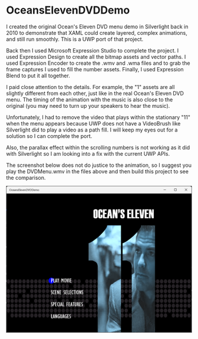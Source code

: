 # OceansElevenDVDDemo

I created the original Ocean's Eleven DVD menu demo in Silverlight back in 2010 to demonstrate that XAML could create layered, complex animations, and still run smoothly.  This is a UWP port of that project.  

Back then I used Microsoft Expression Studio to complete the project.  I used Expression Design to create all the bitmap assets and vector paths.  I used Expression Encoder to create the .wmv and .wma files and to grab the frame captures I used to fill the number assets.  Finally, I used Expression Blend to put it all together.

I paid close attention to the details.  For example, the "1" assets are all slightly different from each other, just like in the real Ocean's Eleven DVD menu.  The timing of the animation with the music is also close to the original (you may need to turn up your speakers to hear the music).  

Unfortunately, I had to remove the video that plays within the stationary "11" when the menu appears because UWP does not have a VideoBrush like Silverlight did to play a video as a path fill.  I will keep my eyes out for a solution so I can complete the port.

Also, the parallax effect within the scrolling numbers is not working as it did with Silverlight so I am looking into a fix with the current UWP APIs.

The screenshot below does not do justice to the animation, so I suggest you play the DVDMenu.wmv in the files above and then build this project to see the comparison.  

![](OceansElevenDVDDemoScreenShot.png?raw=true)
